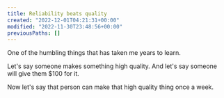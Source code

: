 ```yaml
---
title: Reliability beats quality
created: "2022-12-01T04:21:31+00:00"
modified: "2022-11-30T23:48:56+00:00"
previousPaths: []
---
```

 

One of the humbling things that has taken me years to learn.

Let's say someone makes something high quality. And let's say someone will give them $100 for it.

Now let's say that person can make that high quality thing once a week. 